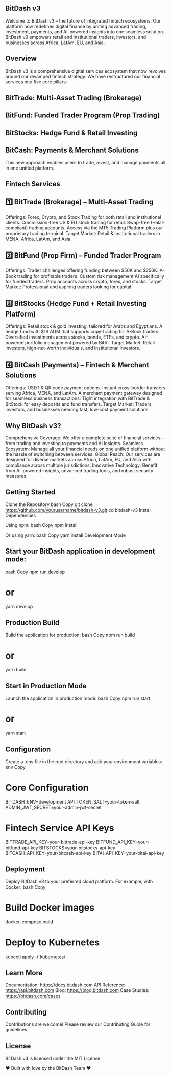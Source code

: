 ## BitDash v3
Welcome to BitDash v3 – the future of integrated fintech ecosystems. Our platform now redefines digital finance by uniting advanced trading, investment, payments, and AI-powered insights into one seamless solution. BitDash v3 empowers retail and institutional traders, investors, and businesses across Africa, LatAm, EU, and Asia.

## Overview
BitDash v3 is a comprehensive digital services ecosystem that now revolves around our revamped fintech strategy. We have restructured our financial services into five core pillars:

## BitTrade: Multi-Asset Trading (Brokerage)
## BitFund: Funded Trader Program (Prop Trading)
## BitStocks: Hedge Fund & Retail Investing
## BitCash: Payments & Merchant Solutions
This new approach enables users to trade, invest, and manage payments all in one unified platform.

## Fintech Services
## 1️⃣ BitTrade (Brokerage) – Multi-Asset Trading
Offerings:
Forex, Crypto, and Stock Trading for both retail and institutional clients.
Commission-free US & EU stock trading for retail.
Swap-free (Halal-compliant) trading accounts.
Access via the MT5 Trading Platform plus our proprietary trading terminal.
Target Market: Retail & institutional traders in MENA, Africa, LatAm, and Asia.

## 2️⃣ BitFund (Prop Firm) – Funded Trader Program
Offerings:
Trader challenges offering funding between $50K and $250K.
A-Book trading for profitable traders.
Custom risk management AI specifically for funded traders.
Prop accounts across crypto, forex, and stocks.
Target Market: Professional and aspiring traders looking for capital.

## 3️⃣ BitStocks (Hedge Fund + Retail Investing Platform)
Offerings:
Retail stock & gold investing, tailored for Arabs and Egyptians.
A hedge fund with $1B AUM that supports copy-trading for A-Book traders.
Diversified investments across stocks, bonds, ETFs, and crypto.
AI-powered portfolio management powered by BitAI.
Target Market: Retail investors, high-net-worth individuals, and institutional investors.

## 4️⃣ BitCash (Payments) – Fintech & Merchant Solutions
Offerings:
USDT & QR code payment options.
Instant cross-border transfers serving Africa, MENA, and LatAm.
A merchant payment gateway designed for seamless business transactions.
Tight integration with BitTrade & BitStock for easy deposits and fund transfers.
Target Market: Traders, investors, and businesses needing fast, low-cost payment solutions.

## Why BitDash v3?
Comprehensive Coverage: We offer a complete suite of financial services—from trading and investing to payments and AI insights.
Seamless Ecosystem: Manage all your financial needs on one unified platform without the hassle of switching between services.
Global Reach: Our services are designed for diverse markets across Africa, LatAm, EU, and Asia with compliance across multiple jurisdictions.
Innovative Technology: Benefit from AI-powered insights, advanced trading tools, and robust security measures.

## Getting Started
Clone the Repository
bash
Copy
git clone https://github.com/yourusername/bitdash-v3.git
cd bitdash-v3
Install Dependencies

Using npm:
bash
Copy
npm install

Or using yarn:
bash
Copy
yarn install
Development Mode

## Start your BitDash application in development mode:
bash
Copy
npm run develop

# or

yarn develop

## Production Build
Build the application for production:
bash
Copy
npm run build
# or
yarn build

## Start in Production Mode
Launch the application in production mode:
bash
Copy
npm run start
# or
yarn start

## Configuration
Create a .env file in the root directory and add your environment variables:
env
Copy
# Core Configuration
BITDASH_ENV=development
API_TOKEN_SALT=your-token-salt
ADMIN_JWT_SECRET=your-admin-jwt-secret

# Fintech Service API Keys
BITTRADE_API_KEY=your-bittrade-api-key
BITFUND_API_KEY=your-bitfund-api-key
BITSTOCKS=your-bitstocks-api-key
BITCASH_API_KEY=your-bitcash-api-key
BITAI_API_KEY=your-bitai-api-key

## Deployment
Deploy BitDash v3 to your preferred cloud platform. For example, with Docker:
bash
Copy
# Build Docker images
docker-compose build
# Deploy to Kubernetes
kubectl apply -f kubernetes/

## Learn More
Documentation: https://docs.bitdash.com
API Reference: https://api.bitdash.com
Blog: https://blog.bitdash.com
Case Studies: https://bitdash.com/cases

## Contributing
Contributions are welcome! Please review our Contributing Guide for guidelines.

## License
BitDash v3 is licensed under the MIT License.

❤️ Built with love by the BitDash Team ❤️